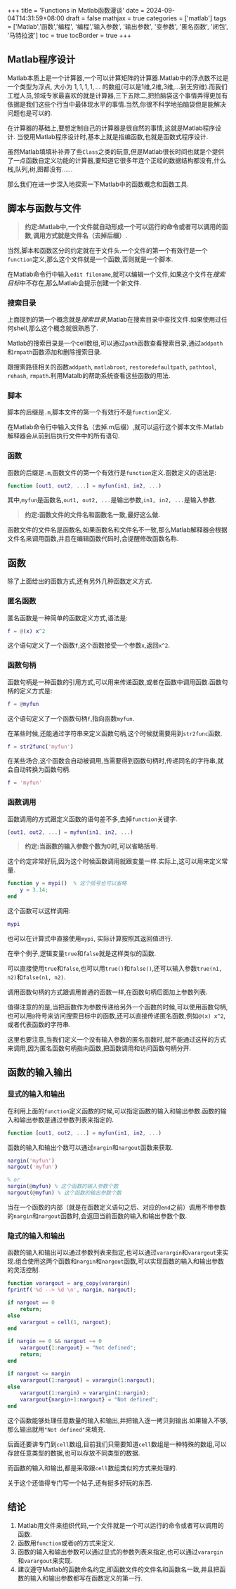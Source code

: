 +++
title = 'Functions in Matlab函数漫谈'
date = 2024-09-04T14:31:59+08:00
draft = false
mathjax = true
categories = ['matlab']
tags = ['Matlab','函数','编程', '编程','输入参数', '输出参数', '变参数', '匿名函数', '闭包', '马特拉波']
toc = true
tocBorder = true
+++


## Matlab程序设计

Matlab本质上是一个计算器,一个可以计算矩阵的计算器.Matlab中的浮点数不过是一个类型为浮点, 大小为 $1,1,1,1,\ldots$ 的数组(可以是1维,2维,3维,...到无穷维).而我们工程人员,领域专家最喜欢的就是计算器,三下五除二,把拍脑袋这个事情弄得更加有依据是我们这些个行当中最体现水平的事情.当然,你很不科学地拍脑袋但是能解决问题也是可以的.

在计算器的基础上,要想定制自己的计算器是很自然的事情,这就是Matlab程序设计. 当使用Matlab程序设计时,基本上就是指编函数,也就是函数式程序设计.

虽然Matlab填填补补弄了些`Class`之类的玩意,但是Matlab很长时间也就是个提供了一点函数自定义功能的计算器,要知道它很多年连个正经的数据结构都没有,什么栈,队列,树,图都没有......

那么我们在进一步深入地探索一下Matlab中的函数概念和函数工具.



## 脚本与函数与文件


> **约定:Matlab中,一个文件就自动形成一个可以运行的命令或者可以调用的函数,调用方式就是文件名（去掉后缀）.**

当然,脚本和函数区分的约定就在于文件头.一个文件的第一个有效行是一个`function`定义,那么这个文件就是一个函数,否则就是一个脚本.

在Matlab命令行中输入`edit filename`,就可以编辑一个文件,如果这个文件在*搜索目标*中不存在,那么Matlab会提示创建一个新文件.

### 搜索目录

上面提到的第一个概念就是*搜索目录*,Matlab在搜索目录中查找文件.如果使用过任何shell,那么这个概念就很熟悉了.

Matlab的搜索目录是一个cell数组,可以通过`path`函数查看搜索目录,通过`addpath`和`rmpath`函数添加和删除搜索目录.

跟搜索路径相关的函数`addpath`, `matlabroot`, `restoredefaultpath`, `pathtool`, `rehash`, `rmpath`.利用Matalb的帮助系统查看这些函数的用法.

### 脚本
脚本的后缀是`.m`,脚本文件的第一个有效行不是`function`定义.

在Matlab命令行中输入文件名（去掉.m后缀）,就可以运行这个脚本文件.Matlab解释器会从前到后执行文件中的所有语句.


### 函数

函数的后缀是`.m`,函数文件的第一个有效行是`function`定义.函数定义的语法是:

```matlab
function [out1, out2, ...] = myfun(in1, in2, ...)
```

其中,`myfun`是函数名,`out1, out2, ...`是输出参数,`in1, in2, ...`是输入参数.

> **约定:函数文件的文件名和函数名一致,最好这么做.**

函数文件的文件名是函数名,如果函数名和文件名不一致,那么Matlab解释器会根据文件名来调用函数,并且在编辑函数代码时,会提醒修改函数名称.

## 函数

除了上面给出的函数方式,还有另外几种函数定义方式.

### 匿名函数

匿名函数是一种简单的函数定义方式,语法是:

```matlab
f = @(x) x^2
```

这个语句定义了一个函数`f`,这个函数接受一个参数`x`,返回`x^2`.

### 函数句柄

函数句柄是一种函数的引用方式,可以用来传递函数,或者在函数中调用函数.函数句柄的定义方式是:

```matlab
f = @myfun
```

这个语句定义了一个函数句柄`f`,指向函数`myfun`.

在某些时候,还能通过字符串来定义函数句柄,这个时候就需要用到`str2func`函数.

```matlab
f = str2func('myfun')
```

在某些场合,这个函数会自动被调用,当需要得到函数句柄时,传递同名的字符串,就会自动转换为函数句柄.

```matlab
f = 'myfun'
```

### 函数调用

函数调用的方式跟定义函数的语句差不多,去掉`function`关键字.

```matlab
[out1, out2, ...] = myfun(in1, in2, ...)
```
> **约定:当函数的输入参数个数为0时,可以省略括号.**

这个约定非常好玩,因为这个时候函数调用就跟变量一样.实际上,这可以用来定义常量.

```matlab
function y = mypi()  % 这个括号也可以省略
    y = 3.14;
end
```

这个函数可以这样调用:

```matlab
mypi
```

也可以在计算式中直接使用`mypi`, 实际计算按照其返回值进行.

在举个例子,逻辑变量`true`和`false`就是这样类似的函数.

可以直接使用`true`和`false`,也可以用`true()`和`false()`,还可以输入参数`true(n1, n2)`和`false(n1, n2)`.

调用函数句柄的方式跟调用普通的函数一样,在函数句柄后面加上参数列表.

值得注意的的是,当把函数作为参数传递给另外一个函数的时候,可以使用函数句柄,也可以用`@`符号来访问搜索目标中的函数,还可以直接传递匿名函数,例如`@(x) x^2`,或者代表函数的字符串.

这里也要注意,当我们定义一个没有输入参数的匿名函数时,就不能通过这样的方式来调用,因为匿名函数句柄指向函数,把函数调用和访问函数句柄分开.

## 函数的输入输出

### 显式的输入和输出

在利用上面的`function`定义函数的时候,可以指定函数的输入和输出参数.函数的输入和输出参数是通过参数列表来指定的.

```matlab
function [out1, out2, ...] = myfun(in1, in2, ...)
```
函数的输入和输出个数可以通过`nargin`和`nargout`函数来获取.

```matlab
nargin('myfun')
nargout('myfun')

% or
nargin(@myfun) % 这个函数的输入参数个数
nargout(@myfun) % 这个函数的输出参数个数
```

当在一个函数的内部（就是在函数定义语句之后、对应的`end`之前）调用不带参数的`nargin`和`nargout`函数时,会返回当前函数的输入和输出参数个数.

### 隐式的输入和输出

函数的输入和输出可以通过参数列表来指定,也可以通过`varargin`和`varargout`来实现.组合使用这两个函数和`nargin`和`nargout`函数,可以实现函数的输入和输出参数的灵活控制.

```matlab
function varargout = arg_copy(varargin)
fprintf('%d --> %d \n', nargin, nargout);

if nargout == 0
    return;
else
    varargout = cell(1, nargout);
end

if nargin == 0 && nargout ~= 0
    varargout{1:nargout} = "Not defined";
    return;
end

if nargout <= nargin
    varargout(1:nargout) = varargin(1:nargout);
else
    varargout(1:nargin) = varargin(1:nargin);
    varargout{nargin+1:nargout} = "Not defined";
end
```

这个函数能够处理任意数量的输入和输出,并把输入逐一拷贝到输出.如果输入不够,那么输出就用`"Not defined"`来填充.

后面还要讲专门到`cell`数组,目前我们只需要知道`cell`数组是一种特殊的数组,可以存放任意类型的数据,也可以存放不同类型的数据.

而函数的输入和输出,都是采取跟`cell`数组类似的方式来处理的.

关于这个还值得专门写一个帖子,还有挺多好玩的东西.

## 结论


1. Matlab用文件来组织代码,一个文件就是一个可以运行的命令或者可以调用的函数.
2. 函数用`function`或者`@`的方式来定义.
3. 函数的输入和输出参数可以通过显式的参数列表来指定,也可以通过`varargin`和`varargout`来实现.
4. 建议遵守Matlab的函数命名约定,即函数文件的文件名和函数名一致,并且把函数的输入和输出参数都写在函数定义的第一行.





